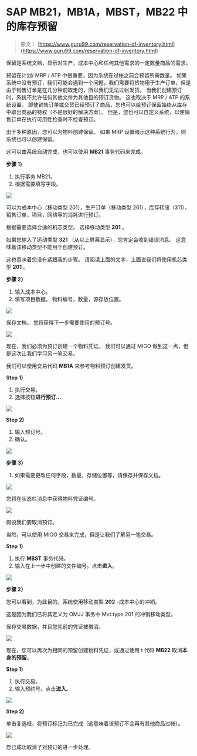 # SAP MB21，MB1A，MBST，MB22 中的库存预留

> 原文： [https://www.guru99.com/reservation-of-inventory.html](https://www.guru99.com/reservation-of-inventory.html)

保留是系统文档，显示对生产，成本中心和任何其他需求的一定数量商品的需求。

预留在计划/ MRP / ATP 中很重要，因为系统在过帐之前会预留所需数量。 如果系统中没有预订，我们可能会遇到一个问题，我们需要将货物用于生产订单，但是由于销售订单是在几分钟前取走的，所以我们无法过帐发货。 当我们创建预订时，系统不允许任何其他文件为其他目的预订货物。 这也取决于 MRP / ATP 的系统设置。 即使销售订单或交货已经预订了商品，您也可以给预订保留始终从库存中取出商品的特权（不是很好的解决方案）。 但是，您也可以自定义系统，以使销售订单在执行可用性检查时不检查预订。

出于多种原因，您可以为物料创建保留。 如果 MRP 设置暗示这种系统行为，则系统也可以创建保留。

这可以由系统自动完成，也可以使用 **MB21** 事务代码来完成。

**步骤 1）**

1.  执行事务 MB21。
2.  根据需要填写字段。

![](img/bc2cb5620b8be01608c6dbf61c66e7a5.png)

可以为成本中心（移动类型 201），生产订单（移动类型 261），库存转储（311），销售订单，项目，网络等的消耗进行预订。

根据需要选择合适的机芯类型。 选择移动类型 **201** 。

如果您输入了运动类型 **321** （从以上屏幕显示），您肯定会收到错误消息。 这意味着该移动类型不能用于创建预订。

这也意味着您没有紧跟我的步骤。 请阅读上面的文字，上面说我们将使用机芯类型 **201** 。

**步骤 2）**

1.  输入成本中心。
2.  填写项目数据。 物料编号，数量，源存放位置。

![](img/852b77f6b4f85e127a9d0ea8c5e44294.png)

保存文档。 您将获得下一步需要使用的预订号。

![](img/b71c57e8e678c5c93425156c16d0e47c.png)

现在，我们必须为预订创建一个物料凭证。 我们可以通过 MIGO 做到这一点，但是这次让我们学习另一笔交易。

我们可以使用交易代码 **MB1A** 来参考物料预订创建发货。

**Step 1)**

1.  执行交易。
2.  选择按钮**进行预订...**

![](img/0f47bfea7d59a60de3617e85dd3f988f.png)

**Step 2)**

1.  输入预订号。
2.  确认。

![](img/687fd1667b99efc0f7b97249a4afe059.png)

**步骤 3）**

1.  如果需要更改任何字段，数量，存储位置等，请保存并保存文档。

![](img/ba86a40aae27ebbca1efcc20bdfea79f.png)

您将在状态栏消息中获得物料凭证编号。

![](img/bb655f802bd2fcaef91373dcbf2eb6fa.png)

假设我们要取消预订。

当然，可以使用 MIGO 交易来完成，但是让我们了解另一笔交易。

**Step 1)**

1.  执行 **MBST** 事务代码。
2.  输入在上一步中创建的文件编号。点击**进入**。

![](img/86ca432a4e2b54dade35645c49bb1c90.png)

**步骤 2）**

您可以看到，为此目的，系统使用移动类型 **202** –成本中心的冲销。

这是因为我们已将其定义为 OMJJ 事务中 Mvt.type 201 的冲销移动类型。

保存交易数据，并且您先前的凭证被撤消。

![](img/097c55f0c86b0f021ac242a15be41c85.png)

现在，您可以再次为相同的预留创建物料凭证，或通过使用 t 代码 **MB22** 取消**本身的预留**。

**Step 1)**

1.  执行交易。
2.  输入预约号。点击**进入**。

![](img/f1e73765e8992d77089b22ba538152f5.png)

**Step 2)**

单击复选框，将预订标记为已完成（这意味着该预订不会再有其他商品过帐）。

![](img/71b8fb21c83e9cf6e0c0df946ccfc445.png)

您已成功取消了对预订的进一步处理。